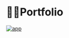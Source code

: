 #  👨‍🎓Portfolio
[![app](https://img.shields.io/badge/Information-My_portfolio-cyan)](https://lucky-pegasus-c8845a.netlify.app)